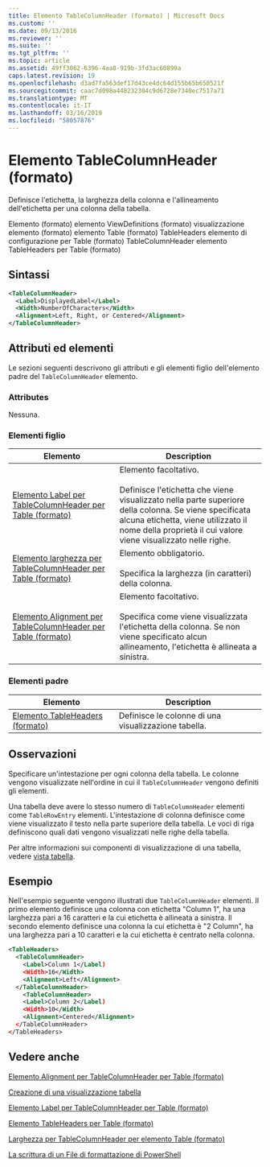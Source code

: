 ```yaml
---
title: Elemento TableColumnHeader (formato) | Microsoft Docs
ms.custom: ''
ms.date: 09/13/2016
ms.reviewer: ''
ms.suite: ''
ms.tgt_pltfrm: ''
ms.topic: article
ms.assetid: 49ff3062-6396-4aa8-919b-3fd3ac60899a
caps.latest.revision: 19
ms.openlocfilehash: d3ad7fa563def17d43ce4dc64d155b65b650521f
ms.sourcegitcommit: caac7d098a448232304c9d6728e7340ec7517a71
ms.translationtype: MT
ms.contentlocale: it-IT
ms.lasthandoff: 03/16/2019
ms.locfileid: "58057876"
---
```

# <a name="tablecolumnheader-element-format"></a>Elemento TableColumnHeader (formato)

Definisce l'etichetta, la larghezza della colonna e l'allineamento dell'etichetta per una colonna della tabella.

Elemento (formato) elemento ViewDefinitions (formato) visualizzazione elemento (formato) elemento Table (formato) TableHeaders elemento di configurazione per Table (formato) TableColumnHeader elemento TableHeaders per Table (formato)

## <a name="syntax"></a>Sintassi

```xml
<TableColumnHeader>
  <Label>DisplayedLabel</Label>
  <Width>NumberOfCharacters</Width>
  <Alignment>Left, Right, or Centered</Alignment>
</TableColumnHeader>
```

## <a name="attributes-and-elements"></a>Attributi ed elementi

Le sezioni seguenti descrivono gli attributi e gli elementi figlio dell'elemento padre del `TableColumnHeader` elemento.

### <a name="attributes"></a>Attributes

Nessuna.

### <a name="child-elements"></a>Elementi figlio

|Elemento|Description|
|-------------|-----------------|
|[Elemento Label per TableColumnHeader per Table (formato)](./label-element-for-tablecolumnheader-for-tablecontrol-format.md)|Elemento facoltativo.<br /><br /> Definisce l'etichetta che viene visualizzato nella parte superiore della colonna. Se viene specificata alcuna etichetta, viene utilizzato il nome della proprietà il cui valore viene visualizzato nelle righe.|
|[Elemento larghezza per TableColumnHeader per Table (formato)](./width-element-for-tablecolumnheader-for-tablecontrol-format.md)|Elemento obbligatorio.<br /><br /> Specifica la larghezza (in caratteri) della colonna.|
|[Elemento Alignment per TableColumnHeader per Table (formato)](./alignment-element-for-tablecolumnheader-for-tablecontrol-format.md)|Elemento facoltativo.<br /><br /> Specifica come viene visualizzata l'etichetta della colonna. Se non viene specificato alcun allineamento, l'etichetta è allineata a sinistra.|

### <a name="parent-elements"></a>Elementi padre

|Elemento|Description|
|-------------|-----------------|
|[Elemento TableHeaders (formato)](./tableheaders-element-format.md)|Definisce le colonne di una visualizzazione tabella.|

## <a name="remarks"></a>Osservazioni

Specificare un'intestazione per ogni colonna della tabella. Le colonne vengono visualizzate nell'ordine in cui il `TableColumnHeader` vengono definiti gli elementi.

Una tabella deve avere lo stesso numero di `TableColumnHeader` elementi come `TableRowEntry` elementi. L'intestazione di colonna definisce come viene visualizzato il testo nella parte superiore della tabella. Le voci di riga definiscono quali dati vengono visualizzati nelle righe della tabella.

Per altre informazioni sui componenti di visualizzazione di una tabella, vedere [vista tabella](./creating-a-table-view.md).

## <a name="example"></a>Esempio

Nell'esempio seguente vengono illustrati due `TableColumnHeader` elementi. Il primo elemento definisce una colonna con etichetta "Column 1", ha una larghezza pari a 16 caratteri e la cui etichetta è allineata a sinistra. Il secondo elemento definisce una colonna la cui etichetta è "2 Column", ha una larghezza pari a 10 caratteri e la cui etichetta è centrato nella colonna.

```xml
<TableHeaders>
  <TableColumnHeader>
    <Label>Column 1</Label)
    <Width>16</Width>
    <Alignment>Left</Alignment>
  </TableColumnHeader>
    <TableColumnHeader>
    <Label>Column 2</Label)
    <Width>10</Width>
    <Alignment>Centered</Alignment>
  </TableColumnHeader>
</TableHeaders>
```

## <a name="see-also"></a>Vedere anche

[Elemento Alignment per TableColumnHeader per Table (formato)](./alignment-element-for-tablecolumnheader-for-tablecontrol-format.md)

[Creazione di una visualizzazione tabella](./creating-a-table-view.md)

[Elemento Label per TableColumnHeader per Table (formato)](./label-element-for-tablecolumnheader-for-tablecontrol-format.md)

[Elemento TableHeaders per Table (formato)](./tableheaders-element-format.md)

[Larghezza per TableColumnHeader per elemento Table (formato)](./width-element-for-tablecolumnheader-for-tablecontrol-format.md)

[La scrittura di un File di formattazione di PowerShell](./writing-a-powershell-formatting-file.md)
